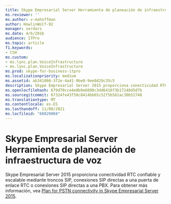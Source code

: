 ```yaml
---
title: Skype Empresarial Server Herramienta de planeación de infraestructura de voz
ms.reviewer: ''
ms.author: v-mahoffman
author: HowlinWolf-92
manager: serdars
ms.date: 4/6/2016
audience: ITPro
ms.topic: article
f1.keywords:
- CSH
ms.custom:
- ms.lync.plan.VoiceInfrastructure
- ms.lync.plan.VoiceInfrastructure
ms.prod: skype-for-business-itpro
ms.localizationpriority: medium
ms.assetid: ab341060-3f2e-4a41-9be0-9ee8d29c35c5
description: Skype Empresarial Server 2015 proporciona conectividad RTC confiable y escalable mediante troncos SIP, conexiones SIP directas a una puerta de enlace RTC o conexiones SIP directas a una PBX. Para obtener más información, vea Plan for PSTN connectivity in Skype Empresarial Server 2015.
ms.openlocfilehash: 679d70cce4e8b9e6898c3dd6416f3b17248d5d7b
ms.sourcegitcommit: 67324fe43f50c8414bb65c52f5b561ac30b52748
ms.translationtype: MT
ms.contentlocale: es-ES
ms.lasthandoff: 11/08/2021
ms.locfileid: "60829084"
---
```

# <a name="skype-for-business-server-voice-infrastructure-planning-tool"></a>Skype Empresarial Server Herramienta de planeación de infraestructura de voz
 
Skype Empresarial Server 2015 proporciona conectividad RTC confiable y escalable mediante troncos SIP, conexiones SIP directas a una puerta de enlace RTC o conexiones SIP directas a una PBX. Para obtener más información, vea [Plan for PSTN connectivity in Skype Empresarial Server 2015](../../plan-your-deployment/enterprise-voice-solution/pstn-connectivity-0.md).
  

